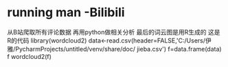 # running man -Bilibili
从B站爬取所有评论数据
再用python做相关分析
最后的词云图是用R生成的
这是R的代码
library(wordcloud2)
data<-read.csv(header=FALSE,'C:/Users/伊雅/PycharmProjects/untitled/venv/share/doc/
jieba.csv')
f=data.frame(data)
f
wordcloud2(f)
